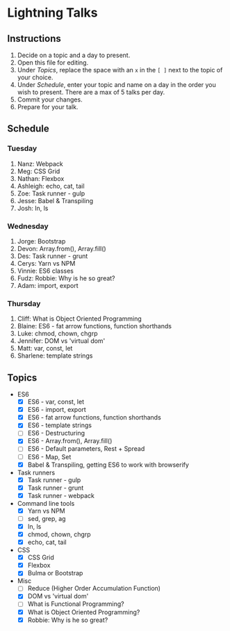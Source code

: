 # Lightning Talks

## Instructions

1. Decide on a topic and a day to present.
2. Open this file for editing.
3. Under _Topics_, replace the space with an `x` in the `[ ]` next to the topic of your choice.
4. Under _Schedule_, enter your topic and name on a day in the order you wish to present. There are a max of 5 talks per day.
5. Commit your changes.
6. Prepare for your talk.


## Schedule

### Tuesday

1. Nanz: Webpack
2. Meg: CSS Grid
3. Nathan: Flexbox
4. Ashleigh:  echo, cat, tail
5. Zoe: Task runner - gulp
6. Jesse: Babel & Transpiling
7. Josh: ln, ls


### Wednesday

1. Jorge: Bootstrap
2. Devon: Array.from(), Array.fill()
3. Des: Task runner - grunt 
4. Cerys: Yarn vs NPM
5. Vinnie: ES6 classes
6. Fudz: Robbie: Why is he so great?
7. Adam: import, export


### Thursday

1. Cliff: What is Object Oriented Programming
2. Blaine: ES6 - fat arrow functions, function shorthands
3. Luke: chmod, chown, chgrp
4. Jennifer: DOM vs 'virtual dom'
5. Matt: var, const, let
6. Sharlene: template strings


## Topics

* ES6
  * [x] ES6 - var, const, let
  * [x] ES6 - import, export
  * [x] ES6 - fat arrow functions, function shorthands
  * [x] ES6 - template strings
  * [ ] ES6 - Destructuring
  * [x] ES6 - Array.from(), Array.fill()
  * [ ] ES6 - Default parameters, Rest + Spread
  * [ ] ES6 - Map, Set
  * [x] Babel & Transpiling, getting ES6 to work with browserify

* Task runners
  * [x] Task runner - gulp
  * [x] Task runner - grunt
  * [x] Task runner - webpack

* Command line tools
  * [x] Yarn vs NPM
  * [ ] sed, grep, ag
  * [x] ln, ls
  * [x] chmod, chown, chgrp
  * [x] echo, cat, tail

* CSS
  * [x] CSS Grid
  * [x] Flexbox
  * [x] Bulma or Bootstrap

* Misc
  * [ ] Reduce (Higher Order Accumulation Function)
  * [x] DOM vs 'virtual dom'
  * [ ] What is Functional Programming?
  * [x] What is Object Oriented Programming?
  * [x] Robbie: Why is he so great?
